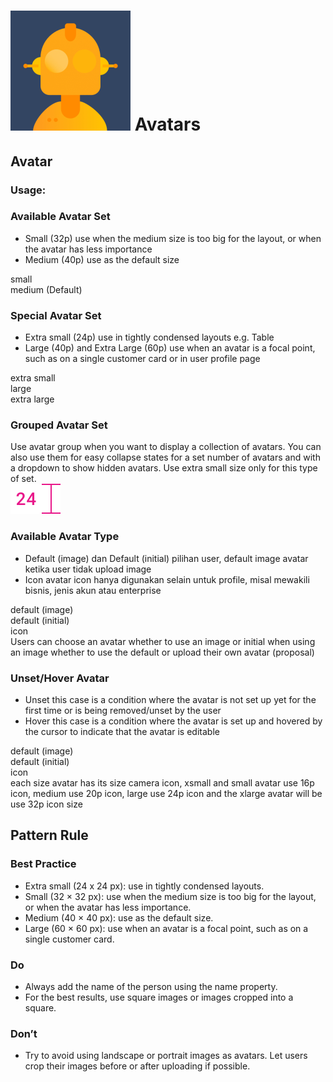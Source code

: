 <script setup>
  import pAvatar from '../../components/avatar/Avatar.vue'
  import pCaption from '../../components/caption/Caption.vue'
  import IconUser from '@privyid/persona-icon/vue/profile/20.vue'
</script>

# ![avatar](/assets/images/img-guide-avatar.svg) Avatars

## Avatar

### Usage:

### Available Avatar Set

<div class="flex pt-8 pb-20">
  <div class="w-1/2">
    <ul>
      <li>
        <span class="block font-bold">Small (32p)</span>
        use when the medium size is too big for the layout, or when the avatar has less importance
      </li>
      <li>
        <span class="block font-bold">Medium (40p)</span>
        use as the default size
      </li>
    </ul> 
  </div>
  <div class="w-1/2">
    <div class="flex justify-center space-x-12">
      <div class="text-center">
        <div class="flex items-end justify-center h-12 pb-6">
          <p-avatar size="sm" />
        </div>
        <span class="block text-sm">small</span>
      </div>
      <div class="text-center">
        <div class="flex items-end justify-center h-12 pb-6">
          <p-avatar size="md" />
        </div>
        <span class="block text-sm">medium</span>
        <span class="text-sm font-bold">(Default)</span>
      </div>
    </div>
  </div>
</div>

### Special Avatar Set

<div class="flex pt-8 pb-20">
  <div class="w-1/2">
    <ul>
      <li>
        <span class="block font-bold">Extra small (24p)</span>
        use in tightly condensed layouts e.g. Table
      </li>
      <li>
        <span class="block font-bold">Large (40p) and Extra Large (60p)</span>
        use when an avatar is a focal point, such as on a single customer card or in user profile page
      </li>
    </ul> 
  </div>
  <div class="w-1/2">
    <div class="flex justify-end space-x-12">
      <div class="text-center">
        <div class="flex items-end justify-center h-16 pb-6">
          <p-avatar size="xs" />
        </div>
        <span class="block text-sm">extra small</span>
      </div>
      <div class="text-center">
        <div class="flex items-end justify-center h-16 pb-6">
          <p-avatar size="lg" />
        </div>
        <span class="block text-sm">large</span>
      </div>
      <div class="text-center">
        <div class="flex items-end justify-center h-16 pb-6">
          <p-avatar size="xl" />
        </div>
        <span class="block text-sm">extra large</span>
      </div>
    </div>
  </div>
</div>

### Grouped Avatar Set

<div class="flex py-8">
  <div class="w-1/2">
    Use avatar group when you want to display a collection of avatars. 
    You can also use them for easy collapse states for a set number 
    of avatars and with a dropdown to show hidden avatars. 
    Use extra small size only for this type of set.
  </div>
  <div class="w-1/2">
    <div class="flex justify-center space-x-4">
      <img src="/assets/images/img-guide-avatar-redline-24.svg" />
      <p-avatar size="xs" />
      <p-avatar size="xs" />
      <p-avatar size="xs" />
      <p-avatar size="xs" />
      <p-avatar size="xs" />
    </div>
  </div>
</div>

### Available Avatar Type

<div class="flex pt-8">
  <div class="w-1/2">
    <ul>
      <li>
        <span class="block font-bold">Default (image) dan Default (initial)</span>
        pilihan user, default image avatar ketika user tidak upload image
      </li>
      <li>
        <span class="block font-bold">Icon</span>
        avatar icon hanya digunakan selain untuk profile, misal mewakili bisnis, jenis akun atau enterprise
      </li>
    </ul> 
  </div>
  <div class="w-1/2">
    <div class="flex justify-end space-x-12">
      <div class="text-center">
        <div class="flex items-end justify-center h-12 pb-6">
          <p-avatar />
        </div>
        <span class="block text-sm">default</span>
        <span class="text-sm font-bold">(image)</span>
      </div>
      <div class="text-center">
        <div class="flex items-end justify-center h-12 pb-6">
          <p-avatar name="Fififi Huhuhu" />
        </div>
        <span class="block text-sm">default</span>
        <span class="text-sm font-bold">(initial)</span>
      </div>
      <div class="text-center">
        <div class="flex items-end justify-center h-12 pb-6">
          <p-avatar>
            <IconUser />
          </p-avatar>
        </div>
        <span class="block text-sm">icon</span>
      </div>
    </div>
  </div>
</div>
<div class="flex pb-20">
  <div class="w-1/2">
    <p-caption class="!text-subtle">Users can choose an avatar whether to use an image or initial when using an image whether to use the default or upload their own avatar (proposal)</p-caption>
  </div>
</div>

### Unset/Hover Avatar

<div class="flex pt-8">
  <div class="w-1/2">
    <ul>
      <li>
        <span class="block font-bold">Unset</span>
        this case is a condition where the avatar is not set up yet for the first time or is being removed/unset by the user
      </li>
      <li>
        <span class="block font-bold">Hover</span>
        this case is a condition where the avatar is set up and hovered by the cursor to indicate that the avatar is editable
      </li>
    </ul> 
  </div>
  <div class="w-1/2">
    <div class="flex justify-end space-x-12">
      <div class="text-center">
        <div class="flex items-end justify-center h-12 pb-6">
          <p-avatar />
        </div>
        <span class="block text-sm">default</span>
        <span class="text-sm font-bold">(image)</span>
      </div>
      <div class="text-center">
        <div class="flex items-end justify-center h-12 pb-6">
          <p-avatar name="Fififi Huhuhu" />
        </div>
        <span class="block text-sm">default</span>
        <span class="text-sm font-bold">(initial)</span>
      </div>
      <div class="text-center">
        <div class="flex items-end justify-center h-12 pb-6">
          <p-avatar>
            <IconUser />
          </p-avatar>
        </div>
        <span class="block text-sm">icon</span>
      </div>
    </div>
  </div>
</div>
<div class="flex pb-8">
  <div class="w-1/2">
    <p-caption class="!text-subtle">
      each size avatar has its size camera icon, xsmall and small avatar use 16p icon, medium use 20p icon, large use 24p icon and the xlarge avatar will be use 32p icon size  
    </p-caption>
  </div>
</div>

## Pattern Rule

### Best Practice

<div class="flex">
  <div class="w-2/3">
    <ul>
      <li>Extra small (24 x 24 px): use in tightly condensed layouts.</li>
      <li>Small (32 × 32 px): use when the medium size is too big for the layout, or when the avatar has less importance.</li>
      <li>Medium (40 × 40 px): use as the default size.</li>
      <li>Large (60 × 60 px): use when an avatar is a focal point, such as on a single customer card.</li>
    </ul> 
  </div>
</div>

### Do

<div class="flex">
  <div class="w-2/3">
    <ul>
      <li>Always add the name of the person using the name property.</li>
      <li>For the best results, use square images or images cropped into a square.</li>
    </ul> 
  </div>
</div>

### Don’t

<div class="flex">
  <div class="w-2/3">
    <ul>
      <li>
        Try to avoid using landscape or portrait images as avatars. Let users crop their images 
        before or after uploading if possible.
      </li>
    </ul> 
  </div>
</div>

